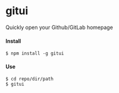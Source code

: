 # gitui

Quickly open your Github/GitLab homepage

#### Install
```
$ npm install -g gitui
```

#### Use
```
$ cd repo/dir/path
$ gitui
```